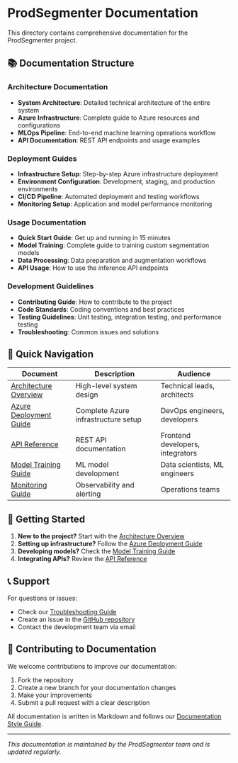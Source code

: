 # ProdSegmenter Documentation

This directory contains comprehensive documentation for the ProdSegmenter project.

## 📚 Documentation Structure

### Architecture Documentation
- **System Architecture**: Detailed technical architecture of the entire system
- **Azure Infrastructure**: Complete guide to Azure resources and configurations
- **MLOps Pipeline**: End-to-end machine learning operations workflow
- **API Documentation**: REST API endpoints and usage examples

### Deployment Guides
- **Infrastructure Setup**: Step-by-step Azure infrastructure deployment
- **Environment Configuration**: Development, staging, and production environments
- **CI/CD Pipeline**: Automated deployment and testing workflows
- **Monitoring Setup**: Application and model performance monitoring

### Usage Documentation
- **Quick Start Guide**: Get up and running in 15 minutes
- **Model Training**: Complete guide to training custom segmentation models
- **Data Processing**: Data preparation and augmentation workflows
- **API Usage**: How to use the inference API endpoints

### Development Guidelines
- **Contributing Guide**: How to contribute to the project
- **Code Standards**: Coding conventions and best practices
- **Testing Guidelines**: Unit testing, integration testing, and performance testing
- **Troubleshooting**: Common issues and solutions

## 🚀 Quick Navigation

| Document | Description | Audience |
|----------|-------------|----------|
| [Architecture Overview](architecture.md) | High-level system design | Technical leads, architects |
| [Azure Deployment Guide](deployment/azure-setup.md) | Complete Azure infrastructure setup | DevOps engineers, developers |
| [API Reference](api/README.md) | REST API documentation | Frontend developers, integrators |
| [Model Training Guide](training/model-training.md) | ML model development | Data scientists, ML engineers |
| [Monitoring Guide](monitoring/README.md) | Observability and alerting | Operations teams |

## 🎯 Getting Started

1. **New to the project?** Start with the [Architecture Overview](architecture.md)
2. **Setting up infrastructure?** Follow the [Azure Deployment Guide](deployment/azure-setup.md)
3. **Developing models?** Check the [Model Training Guide](training/model-training.md)
4. **Integrating APIs?** Review the [API Reference](api/README.md)

## 📞 Support

For questions or issues:
- Check our [Troubleshooting Guide](troubleshooting.md)
- Create an issue in the [GitHub repository](https://github.com/your-org/prodsegmenter/issues)
- Contact the development team via email

## 📝 Contributing to Documentation

We welcome contributions to improve our documentation:

1. Fork the repository
2. Create a new branch for your documentation changes
3. Make your improvements
4. Submit a pull request with a clear description

All documentation is written in Markdown and follows our [Documentation Style Guide](contributing/docs-style-guide.md).

---

*This documentation is maintained by the ProdSegmenter team and is updated regularly.* 